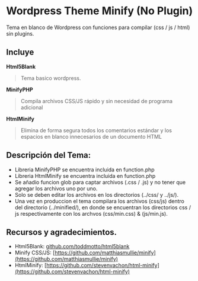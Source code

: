 # Wordpress Theme Minify (No Plugin)
Tema en blanco de Wordpress con funciones para compilar (css / js / html) sin plugins.

## Incluye

**Html5Blank**
> Tema basico wordpress.

**MinifyPHP**
> Compila archivos CSS/JS rápido y sin necesidad de programa adicional


**HtmlMinify**
> Elimina de forma segura todos los comentarios estándar y los espacios en blanco innecesarios de un documento HTML

## Descripción del Tema:

* Libreria MinifyPHP se encuentra incluida en function.php 
* Libreria HtmlMinify se encuentra incluida en function.php
* Se añadio funcion glob para captar archivos (.css / .js) y no tener que agregar los archivos uno por uno.
* Solo se deben editar los archivos en los directorios (../css/ y ../js/).
* Una vez en produccion el tema compilara los archivos (css/js) dentro del directorio (../minified/), en donde se encuentran los directorios css / js respectivamente con los archvos (css/min.css) & (js/min.js).


## Recursos y agradecimientos.
* Html5Blank: [github.com/toddmotto/html5blank](https://github.com/toddmotto/html5blank)
* Minify CSS/JS: [https://github.com/matthiasmullie/minify](https://github.com/matthiasmullie/minify)
* HtmlMinify: [https://github.com/stevenvachon/html-minify](https://github.com/stevenvachon/html-minify)
